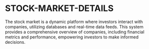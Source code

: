 # STOCK-MARKET-DETAILS
 The stock market is a dynamic platform where investors interact with companies, utilizing databases and real-time data feeds. This system provides a comprehensive overview of companies, including financial metrics and performance, empowering investors to make informed decisions.
